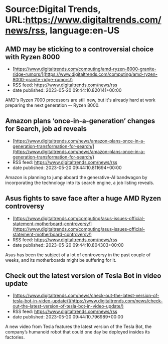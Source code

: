 # Source:Digital Trends, URL:https://www.digitaltrends.com/news/rss, language:en-US

## AMD may be sticking to a controversial choice with Ryzen 8000
 - [https://www.digitaltrends.com/computing/amd-ryzen-8000-granite-ridge-rumors/](https://www.digitaltrends.com/computing/amd-ryzen-8000-granite-ridge-rumors/)
 - RSS feed: https://www.digitaltrends.com/news/rss
 - date published: 2023-05-20 09:44:10.820141+00:00

AMD's Ryzen 7000 processors are still new, but it's already hard at work preparing the next generation -- Ryzen 8000.

## Amazon plans ‘once-in-a-generation’ changes for Search, job ad reveals
 - [https://www.digitaltrends.com/news/amazon-plans-once-in-a-generation-transformation-for-search/](https://www.digitaltrends.com/news/amazon-plans-once-in-a-generation-transformation-for-search/)
 - RSS feed: https://www.digitaltrends.com/news/rss
 - date published: 2023-05-20 09:44:10.811694+00:00

Amazon is planning to jump aboard the generative-AI bandwagon by incorporating the technology into its search engine, a job listing reveals.

## Asus fights to save face after a huge AMD Ryzen controversy
 - [https://www.digitaltrends.com/computing/asus-issues-official-statement-motherboard-controversy/](https://www.digitaltrends.com/computing/asus-issues-official-statement-motherboard-controversy/)
 - RSS feed: https://www.digitaltrends.com/news/rss
 - date published: 2023-05-20 09:44:10.804303+00:00

Asus has been the subject of a lot of controversy in the past couple of weeks, and its motherboards might be suffering for it.

## Check out the latest version of Tesla Bot in video update
 - [https://www.digitaltrends.com/news/check-out-the-latest-version-of-tesla-bot-in-video-update/](https://www.digitaltrends.com/news/check-out-the-latest-version-of-tesla-bot-in-video-update/)
 - RSS feed: https://www.digitaltrends.com/news/rss
 - date published: 2023-05-20 09:44:10.796989+00:00

A new video from Tesla features the latest version of the Tesla Bot, the company’s humanoid robot that could one day be deployed insides its factories.

